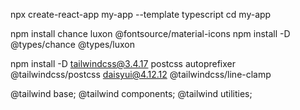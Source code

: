 <!-- 기본명령 -->

npx create-react-app my-app --template typescript
cd my-app

<!-- # 폰트 및 유틸리티 설치 -->

npm install chance luxon @fontsource/material-icons
npm install -D @types/chance @types/luxon

<!-- # TailwindCSS v4 및 DaisyUI 구성 -->

npm install -D tailwindcss@3.4.17 postcss autoprefixer @tailwindcss/postcss daisyui@4.12.12 @tailwindcss/line-clamp

<!-- 비고
postcss.config.js
tailwind.config.js
위 두 파일을 복사하면 이전 프로젝트의 버전을 맞출 수 있음.  -->

<!-- index.css 상단에 넣기-->

@tailwind base;
@tailwind components;
@tailwind utilities;
